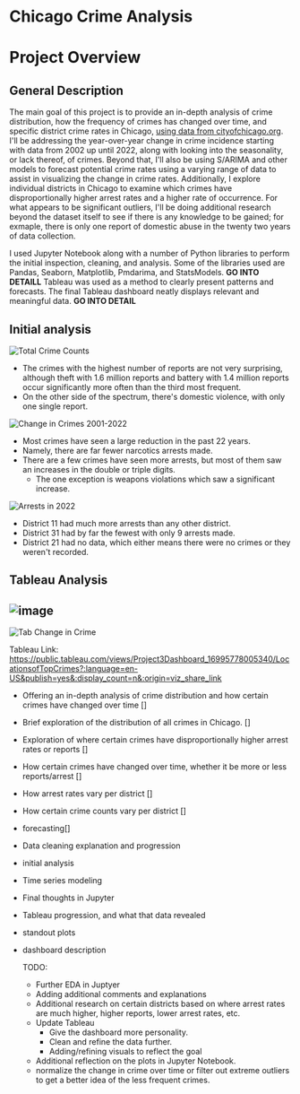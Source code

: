 # Chicago Crime Analysis

# Project Overview

## General Description
  The main goal of this project is to provide an in-depth analysis of crime distribution, how the frequency of crimes has changed over time, and specific district crime rates in Chicago, [using data from cityofchicago.org](https://data.cityofchicago.org/Public-Safety/Crimes-2001-to-Present/ijzp-q8t2/data). I'll be addressing the year-over-year change in crime incidence starting with data from 2002 up until 2022, along with looking into the seasonality, or lack thereof, of crimes. Beyond that, I'll also be using S/ARIMA and other models to forecast potential crime rates using a varying range of data to assist in visualizing the change in crime rates. Additionally, I explore individual districts in Chicago to examine which crimes have disproportionally higher arrest rates and a higher rate of occurrence. For what appears to be significant outliers, I'll be doing additional research beyond the dataset itself to see if there is any knowledge to be gained; for exmaple, there is only one report of domestic abuse in the twenty two years of data collection.
  
  I used Jupyter Notebook along with a number of Python libraries to perform the initial inspection, cleaning, and analysis. Some of the libraries used are Pandas, Seaborn, Matplotlib, Pmdarima, and StatsModels. **GO INTO DETAILL** 
  Tableau was used as a method to clearly present patterns and forecasts. The final Tableau dashboard neatly displays relevant and meaningful data. **GO INTO DETAIL**






## Initial analysis

![Total Crime Counts](https://github.com/ThomasLane1820/Chicago-Crime-Analysis/assets/139289105/c5729a80-ea79-4aab-b9ed-e74313b33c82) 
- The crimes with the highest number of reports are not very surprising, although theft with 1.6 million reports and battery with 1.4 million reports occur significantly more often than the third most frequent.
- On the other side of the spectrum, there's domestic violence, with only one single report.

![Change in Crimes 2001-2022](https://github.com/ThomasLane1820/Chicago-Crime-Analysis/assets/139289105/3009257c-04eb-49f0-b7f1-d3368ad55242)
- Most crimes have seen a large reduction in the past 22 years.
- Namely, there are far fewer narcotics arrests made.
- There are a few crimes have seen more arrests, but most of them saw an increases in the double or triple digits.
    - The one exception is weapons violations which saw a significant increase.

![Arrests in 2022](https://github.com/ThomasLane1820/Chicago-Crime-Analysis/assets/139289105/a027604c-ae70-4050-867a-6d3ee3774876)

- District 11 had much more arrests than any other district.
- District 31 had by far the fewest with only 9 arrests made.
- District 21 had no data, which either means there were no crimes or they weren't recorded.




## Tableau Analysis

![image](https://github.com/ThomasLane1820/Project-3/assets/139289105/e060f80c-39f3-4188-a2ff-a555b2962d41)
- 

![Tab Change in Crime](https://github.com/ThomasLane1820/Chicago-Crime-Analysis/assets/139289105/dff8437f-7bd1-43c9-a809-386b4bcf8c8b)


Tableau Link:  https://public.tableau.com/views/Project3Dashboard_16995778005340/LocationsofTopCrimes?:language=en-US&publish=yes&:display_count=n&:origin=viz_share_link 



- Offering an in-depth analysis of crime distribution and how certain crimes have changed over time []
- Brief exploration of the distribution of all crimes in Chicago. [] 
- Exploration of where certain crimes have disproportionally higher arrest rates or reports [] 
- How certain crimes have changed over time, whether it be more or less reports/arrest [] 
- How arrest rates vary per district [] 
- How certain crime counts vary per district []
- forecasting[]
- Data cleaning explanation and progression
- initial analysis
- Time series modeling
- Final thoughts in Jupyter
- Tableau progression, and what that data revealed
- standout plots
- dashboard description


  TODO:
  - Further EDA in Juptyer
  - Adding additional comments and explanations
  - Additional research on certain districts based on where arrest rates are much higher, higher reports, lower arrest rates, etc.
  - Update Tableau
     - Give the dashboard more personality.
     - Clean and refine the data further.
     - Adding/refining visuals to reflect the goal
  - Additional reflection on the plots in Jupyter Notebook.
  - normalize the change in crime over time or filter out extreme outliers to get a better idea of the less frequent crimes.
